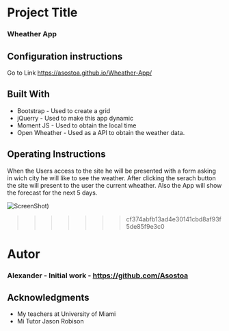 # Project Title
### Wheather App
 
## Configuration instructions
Go to Link
https://asostoa.github.io/Wheather-App/

## Built With
- Bootstrap - Used to create a grid
- jQuerry  - Used to make this app dynamic 
- Moment JS - Used to obtain the local time
- Open Wheather - Used as a API to obtain the weather data.

## Operating Instructions
 
When the Users access to the site he will be presented with a form asking in wich city he will like to see the weather.
After clicking the serach button the site will present to the user the current wheather.
Also the App will show the forecast for the next 5 days.


![ScreenShot](https://user-images.githubusercontent.com/65316520/89455257-03c70c80-d730-11ea-8feb-242e9dbc0eeb.png))
>>>>>>> cf374abfb13ad4e30141cbd8af93f5de85f9e3c0
 
# Autor

### Alexander - Initial work - https://github.com/Asostoa
 
 
## Acknowledgments 
- My teachers at University of Miami
- Mi Tutor Jason Robison 

